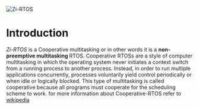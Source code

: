 ![Zi-RTOS](https://github.com/over-infinity/Zi-RTOS/blob/main/images/Zi.png)

# Introduction

<i>Zi-RTOS</i> is a Cooperative multitasking or in other words it is a <b> non-preemptive multitasking </b> RTOS. Cooperative RTOSs are a style of computer multitasking in which the operating system never initiates a context switch from a running process to another process. Instead, in order to run multiple applications concurrently, processes voluntarily yield control periodically or when idle or logically blocked. This type of multitasking is called cooperative because all programs must cooperate for the scheduling scheme to work. for more information about Cooperative-RTOS refer to [wikipedia](https://en.wikipedia.org/wiki/Cooperative_multitasking)

